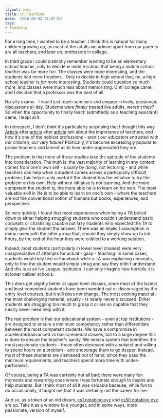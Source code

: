 ```yaml
---
layout: post
title: On Teaching
date: '2016-06-02 21:07:53'
tags:
- teaching
---
```


For a long time, I wanted to be a teacher. I think this is natural for many children growing up, as most of the adults we admire apart from our parents are all teachers, and later on, professors in college.

In third grade I could distinctly remember wanting to be an elementary school teacher, only to decide in middle school that being a middle school teacher was far more fun. The classes were more interesting, and the students had more freedom... Only to decide in high school that, no, a high school teacher is *far* more interesting. Students could question so much more, and classes were much less about memorizing. Until college came, and I decided that a professor was the best of all.

No silly exams - I could just teach seminars and engage in lively, passionate discussions all day. Students were *finally* treated like adults, weren't they? So when the opportunity to finally teach (admittedly as a teaching assistant) came, I leapt at it.

In retrospect, I don't think it's particularly surprising that I thought this way. [Article](http://www.rand.org/education/projects/measuring-teacher-effectiveness/teachers-matter.html) after [article](http://www.forbes.com/sites/jamesmarshallcrotty/2014/08/31/verbal-ability-of-teacher-is-most-important-factor-in-raising-student-achievement/#7044a83886b0) after [article](http://www.ascd.org/publications/books/104136/chapters/The-Power-of-an-Effective-Teacher-and-Why-We-Should-Assess-It.aspx) talk about the importance of teachers, and how it's one of the noblest professions - aren't our educators entrusted with our children, our very future? Politically, it's become exceedingly popular to praise teachers and lament as to how under-appreciated they are.

The problem is that none of these studies take the aptitude of the students into consideration. The truth is, the vast majority of learning in any context comes from one's own self - usually by *doing*, not lecturing - and while teachers can help when a student comes across a particularly difficult problem, this help is only useful if the student has the initiative to try the problem on his own. Help without initiative is not learning. And the more competent the student is, the more able he is to learn on his own. The most valuable skill in life is to be able to learn on one's own - where the teachers are not the conventional notion of humans but books, experiences, and perspective.

So very quickly, I found that most experiences when being a TA boiled down to either helping struggling students who couldn't understand basic concepts or chastising capable but lazy students who expected the TA to simply *give* the student the answer. There was an implicit assumption in many cases with the latter group that, should they simply show up to lab hours, by the end of the hour they were entitled to a working solution.

Indeed, most students (particularly in lower level classes) were very unappreciative of attempts for actual - gasp - *teaching*. In some cases, students would idly text or Facebook while a TA was explaining concepts, only to find the student would simply shrug and say they didn't understand. And this is at an Ivy League institution. I can only imagine how horrible it is at lower caliber schools.

This does get slightly better at upper level classes, since most of the laziest and least competent students have been weeded out or discouraged by the entry level courses, but it still does not change. The most exciting material - the most challenging material, usually - is nearly never discussed. Either students are struggling too much to grasp it or are so capable that they nearly never need help with it.

The real problem is that our educational system - even at top institutions - are designed to ensure a minimum competency rather than differentiate between the most competent students. We have a compromise in accelerated/advanced vs basic/remedial classes, but to a large degree this is done to ensure the teacher's sanity. We need a system that identifies the most passionate students - those often obsessed with a subject and willing to spend hours on a problem - and encourage them to go deeper. Instead, most of these students are dismissed out of hand, since they pass the minimum requirements, and teachers spend more time with under-performers.

Of course, being a TA was certainly not all bad; there were many fun moments and rewarding ones where I was fortunate enough to inspire and help students. But I think most of all it was valuable because, while fun to do occasionally, it taught me that it was certainly not the career for me.

And so, as a token of an old dream, [cs1.notablog.xyz](https://cs1.notablog.xyz) and [cs50.notablog.xyz](https://cs50.notablog.xyz) are up. Take it as a window to a younger, and in some ways, more passionate, version of myself.